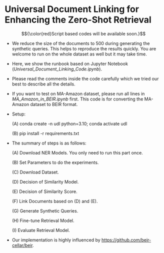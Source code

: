 # Universal Document Linking for Enhancing the Zero-Shot Retrieval 

$${\color{red}Script based codes will be available soon.}$$

* We reduce the size of the documents to 500 during generating the synthetic queries. This helps to reproduce the results quickly. You are welcome to run on the whole dataset as well but it may take time.

* Here, we show the runbook based on Jupyter Notebook (*Universal_Document_Linking_Code.ipynb*). 

* Please read the comments inside the code carefully which we tried our best to describe all the details. 

* If you want to test on MA-Amazon dataset, please run all lines in *MA_Amazon_in_BEIR.ipynb* first. This code is for converting the MA-Amazon dataset to BEIR format. 

* Setup: 

   (A) conda create -n udl python=3.10; conda activate udl
      
   (B) pip install -r requirements.txt

* The summary of steps is as follows:

   (A) Download NER Models. You only need to run this part once.

   (B) Set Parameters to do the experiments. 
   
   (C) Download Dataset. 
      
   (D) Decision of Similarity Model. 
   
   (E) Decision of Similarity Score. 
   
   (F) Link Documents based on (D) and (E). 
   
   (G) Generate Synthetic Queries. 
   
   (H) Fine-tune Retrieval Model. 
   
   (I) Evaluate Retrieval Model. 

* Our implementation is highly influenced by https://github.com/beir-cellar/beir.


